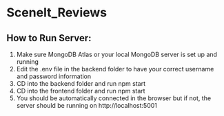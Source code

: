 # SceneIt_Reviews

## How to Run Server:
1. Make sure MongoDB Atlas or your local MongoDB server is set up and running
2. Edit the .env file in the backend folder to have your correct username and password information
3. CD into the backend folder and run npm start
4. CD into the frontend folder and run npm start
5. You should be automatically connected in the browser but if not, the server should be running on http://localhost:5001

